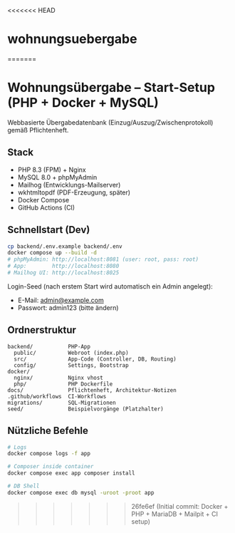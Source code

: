 <<<<<<< HEAD
# wohnungsuebergabe
=======
# Wohnungsübergabe – Start-Setup (PHP + Docker + MySQL)

Webbasierte Übergabedatenbank (Einzug/Auszug/Zwischenprotokoll) gemäß Pflichtenheft.

## Stack
- PHP 8.3 (FPM) + Nginx
- MySQL 8.0 + phpMyAdmin
- Mailhog (Entwicklungs-Mailserver)
- wkhtmltopdf (PDF-Erzeugung, später)
- Docker Compose
- GitHub Actions (CI)

## Schnellstart (Dev)
```bash
cp backend/.env.example backend/.env
docker compose up --build -d
# phpMyAdmin: http://localhost:8081 (user: root, pass: root)
# App:        http://localhost:8080
# Mailhog UI: http://localhost:8025
```
Login-Seed (nach erstem Start wird automatisch ein Admin angelegt):
- E-Mail: admin@example.com
- Passwort: admin123 (bitte ändern)

## Ordnerstruktur
```
backend/           PHP-App
  public/          Webroot (index.php)
  src/             App-Code (Controller, DB, Routing)
  config/          Settings, Bootstrap
docker/
  nginx/           Nginx vhost
  php/             PHP Dockerfile
docs/              Pflichtenheft, Architektur-Notizen
.github/workflows  CI-Workflows
migrations/        SQL-Migrationen
seed/              Beispielvorgänge (Platzhalter)
```

## Nützliche Befehle
```bash
# Logs
docker compose logs -f app

# Composer inside container
docker compose exec app composer install

# DB Shell
docker compose exec db mysql -uroot -proot app
```
>>>>>>> 26fe6ef (Initial commit: Docker + PHP + MariaDB + Mailpit + CI setup)
